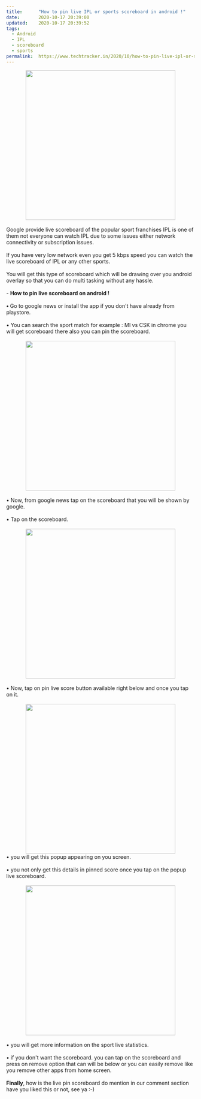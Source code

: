 ```yaml
---
title:		"How to pin live IPL or sports scoreboard in android !"
date:		2020-10-17 20:39:00
updated:	2020-10-17 20:39:52
tags: 
  - Android
  - IPL
  - scoreboard
  - sports	
permalink:	https://www.techtracker.in/2020/10/how-to-pin-live-ipl-or-sports.html
---
```


<div><div class="separator" style="clear: both; text-align: center;">
  <a href="https://lh3.googleusercontent.com/-u-wwvgq01Ls/X4sJPevbESI/AAAAAAAAB00/5ZtAYKWEJaslBHfY93rnMxsy8SxdbBMMwCLcBGAsYHQ/s1600/1602947378028325-0.png" imageanchor="1" style="margin-left: 1em; margin-right: 1em;">
    <img border="0" src="https://lh3.googleusercontent.com/-u-wwvgq01Ls/X4sJPevbESI/AAAAAAAAB00/5ZtAYKWEJaslBHfY93rnMxsy8SxdbBMMwCLcBGAsYHQ/s1600/1602947378028325-0.png" width="400">
  </a>
</div></div><div><br></div>Google provide live scoreboard of the popular sport franchises IPL is one of them not everyone can watch IPL due to some issues either network connectivity or subscription issues.<div><br></div><div>If you have very low network even you get 5 kbps speed you can watch the live scoreboard of IPL or any other sports.</div><div><br></div><div>You will get this type of scoreboard which will be drawing over you android overlay so that you can do multi tasking without any hassle.<br></div><div><br></div><div>- <b>How to pin live scoreboard on android !</b></div><div><b><br></b></div><div><b>• </b>Go to google news or install the app if you don't have already from playstore.</div><div><br></div><div>• You can search the sport match for example : MI vs CSK in chrome you will get scoreboard there also you can pin the scoreboard.</div><div><br></div><div><div class="separator" style="clear: both; text-align: center;">
  <a href="https://lh3.googleusercontent.com/-R8jgwFt1ysU/X4sJMrDybiI/AAAAAAAAB0w/Lz0MtKyp3s4t0eCyeuo8aZZrRAuIKeX6ACLcBGAsYHQ/s1600/1602947352740182-1.png" imageanchor="1" style="margin-left: 1em; margin-right: 1em;">
    <img border="0" src="https://lh3.googleusercontent.com/-R8jgwFt1ysU/X4sJMrDybiI/AAAAAAAAB0w/Lz0MtKyp3s4t0eCyeuo8aZZrRAuIKeX6ACLcBGAsYHQ/s1600/1602947352740182-1.png" width="400">
  </a>
</div></div><div><br></div><div>• Now, from google news tap on the scoreboard that you will be shown by google.</div><div><br></div><div>• Tap on the scoreboard.</div><div><br></div><div><div class="separator" style="clear: both; text-align: center;">
  <a href="https://lh3.googleusercontent.com/-cyTawns2oDI/X4sJF6fjGGI/AAAAAAAAB0o/eC879THmGr4Kek5PIQkro-wLw26lcX4mACLcBGAsYHQ/s1600/1602947291430872-2.png" imageanchor="1" style="margin-left: 1em; margin-right: 1em;">
    <img border="0" src="https://lh3.googleusercontent.com/-cyTawns2oDI/X4sJF6fjGGI/AAAAAAAAB0o/eC879THmGr4Kek5PIQkro-wLw26lcX4mACLcBGAsYHQ/s1600/1602947291430872-2.png" width="400">
  </a>
</div><br></div><div>• Now, tap on pin live score button available right below and once you tap on it.</div><div><br></div><div><div class="separator" style="clear: both; text-align: center;">
  <a href="https://lh3.googleusercontent.com/-RwvlPMtqP2c/X4sI3NTC-_I/AAAAAAAAB0g/6XEup3T1O4Mf31N1FoL-VLMnSBN-_8oyQCLcBGAsYHQ/s1600/1602947283370504-3.png" imageanchor="1" style="margin-left: 1em; margin-right: 1em;">
    <img border="0" src="https://lh3.googleusercontent.com/-RwvlPMtqP2c/X4sI3NTC-_I/AAAAAAAAB0g/6XEup3T1O4Mf31N1FoL-VLMnSBN-_8oyQCLcBGAsYHQ/s1600/1602947283370504-3.png" width="400">
  </a>
</div>• you will get this popup appearing on you screen.</div><div><br></div><div>• you not only get this details in pinned score once you tap on the popup live scoreboard.</div><div><br></div><div><div class="separator" style="clear: both; text-align: center;">
  <a href="https://lh3.googleusercontent.com/-LrIRaOYQ0Hs/X4sI0qjnQLI/AAAAAAAAB0c/4WpsYxysw-4vlezg09Qph9BZPlSAy0AYQCLcBGAsYHQ/s1600/1602947251890506-4.png" imageanchor="1" style="margin-left: 1em; margin-right: 1em;">
    <img border="0" src="https://lh3.googleusercontent.com/-LrIRaOYQ0Hs/X4sI0qjnQLI/AAAAAAAAB0c/4WpsYxysw-4vlezg09Qph9BZPlSAy0AYQCLcBGAsYHQ/s1600/1602947251890506-4.png" width="400">
  </a>
</div><br></div><div>• you will get more information on the sport live statistics.</div><div><br></div><div>• if you don't want the scoreboard. you can tap on the scoreboard and press on remove option that can will be below or you can easily remove like you remove other apps from home screen.</div><div><br></div><div><b>Finally</b>, how is the live pin scoreboard do mention in our comment section have you liked this or not, see ya :-)</div>
<!-- no comments on this post -->